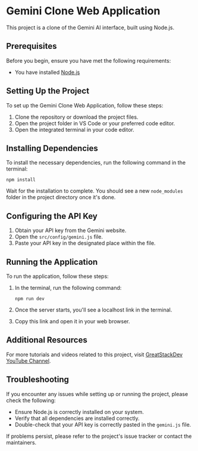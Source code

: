 # Gemini Clone Web Application

This project is a clone of the Gemini AI interface, built using Node.js.

## Prerequisites

Before you begin, ensure you have met the following requirements:

* You have installed [Node.js](https://nodejs.org/en/download/)

## Setting Up the Project

To set up the Gemini Clone Web Application, follow these steps:

1. Clone the repository or download the project files.
2. Open the project folder in VS Code or your preferred code editor.
3. Open the integrated terminal in your code editor.

## Installing Dependencies

To install the necessary dependencies, run the following command in the terminal:

```
npm install
```

Wait for the installation to complete. You should see a new `node_modules` folder in the project directory once it's done.

## Configuring the API Key

1. Obtain your API key from the Gemini website.
2. Open the `src/config/gemini.js` file.
3. Paste your API key in the designated place within the file.

## Running the Application

To run the application, follow these steps:

1. In the terminal, run the following command:

   ```
   npm run dev
   ```

2. Once the server starts, you'll see a localhost link in the terminal.
3. Copy this link and open it in your web browser.

## Additional Resources

For more tutorials and videos related to this project, visit [GreatStackDev YouTube Channel](https://www.youtube.com/@GreatStackDev/videos).

## Troubleshooting

If you encounter any issues while setting up or running the project, please check the following:

- Ensure Node.js is correctly installed on your system.
- Verify that all dependencies are installed correctly.
- Double-check that your API key is correctly pasted in the `gemini.js` file.

If problems persist, please refer to the project's issue tracker or contact the maintainers.
